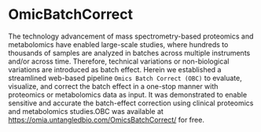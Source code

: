 # OmicBatchCorrect
The technology advancement of mass spectrometry-based proteomics and metabolomics have enabled large-scale studies, where hundreds to thousands of samples are analyzed in batches across multiple instruments and/or across time. Therefore, technical variations or non-biological variations are introduced as batch effect. Herein we established a streamlined web-based pipeline `Omics Batch Correct (OBC)` to evaluate, visualize, and correct the batch effect in a one-stop manner with proteomics or metabolomics data as input. It was demonstrated to enable sensitive and accurate the batch-effect correction using clinical proteomics and metabolomics studies.OBC was available at https://omia.untangledbio.com/OmicsBatchCorrect/ for free.
